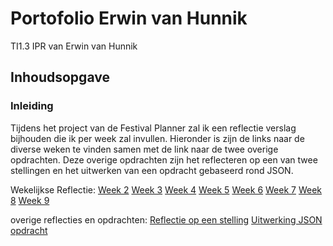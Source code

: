 # Portofolio Erwin van Hunnik
TI1.3 IPR van Erwin van Hunnik

## Inhoudsopgave

### Inleiding
Tijdens het project van de Festival Planner zal ik een reflectie verslag bijhouden die ik per week zal invullen.
Hieronder is zijn de links naar de diverse weken te vinden samen met de link naar de twee overige opdrachten.
Deze overige opdrachten zijn het reflecteren op een van twee stellingen en het uitwerken van een opdracht gebaseerd rond JSON.

Wekelijkse Reflectie:
[Week 2](Week2.md)
[Week 3](Week3.md)
[Week 4](Week4.md)
[Week 5](Week5.md)
[Week 6](Week6.md)
[Week 7](Week7.md)
[Week 8](Week8.md)
[Week 9](Week9.md)

overige reflecties en opdrachten:
[Reflectie op een stelling](Stelling.md)
[Uitwerking JSON opdracht](JSON.md)
